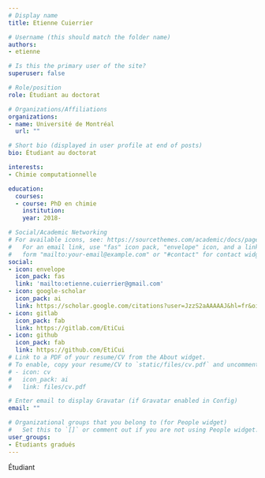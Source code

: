 ```yaml
---
# Display name
title: Etienne Cuierrier

# Username (this should match the folder name)
authors:
- etienne

# Is this the primary user of the site?
superuser: false

# Role/position
role: Étudiant au doctorat

# Organizations/Affiliations
organizations:
- name: Université de Montréal
  url: ""

# Short bio (displayed in user profile at end of posts)
bio: Étudiant au doctorat

interests:
- Chimie computationnelle

education:
  courses:
  - course: PhD en chimie
    institution: 
    year: 2018-

# Social/Academic Networking
# For available icons, see: https://sourcethemes.com/academic/docs/page-builder/#icons
#   For an email link, use "fas" icon pack, "envelope" icon, and a link in the
#   form "mailto:your-email@example.com" or "#contact" for contact widget.
social:
- icon: envelope
  icon_pack: fas
  link: 'mailto:etienne.cuierrier@gmail.com'
- icon: google-scholar
  icon_pack: ai
  link: https://scholar.google.com/citations?user=JzzS2aAAAAAJ&hl=fr&oi=ao
- icon: gitlab
  icon_pack: fab
  link: https://gitlab.com/EtiCui
- icon: github
  icon_pack: fab
  link: https://github.com/EtiCui
# Link to a PDF of your resume/CV from the About widget.
# To enable, copy your resume/CV to `static/files/cv.pdf` and uncomment the lines below.
# - icon: cv
#   icon_pack: ai
#   link: files/cv.pdf

# Enter email to display Gravatar (if Gravatar enabled in Config)
email: ""

# Organizational groups that you belong to (for People widget)
#   Set this to `[]` or comment out if you are not using People widget.
user_groups:
- Étudiants gradués
---
```


Étudiant
